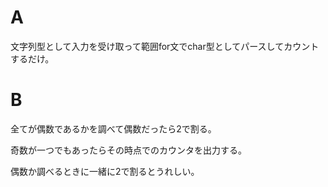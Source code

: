 # A

文字列型として入力を受け取って範囲for文でchar型としてパースしてカウントするだけ。

# B

全てが偶数であるかを調べて偶数だったら2で割る。

奇数が一つでもあったらその時点でのカウンタを出力する。

偶数か調べるときに一緒に2で割るとうれしい。